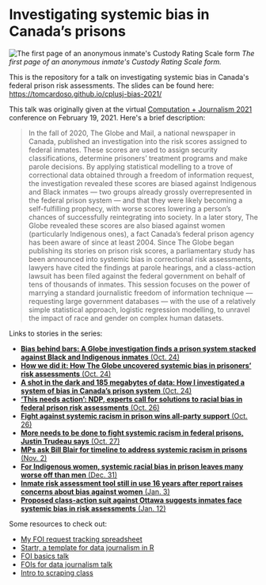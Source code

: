 # Investigating systemic bias in Canada’s prisons

![The first page of an anonymous inmate's Custody Rating Scale form](https://assets.documentcloud.org/documents/7274424/pages/CRS-assessment-form-p1-large.gif)
_The first page of an anonymous inmate's Custody Rating Scale form._

This is the repository for a talk on investigating systemic bias in Canada's federal prison risk assessments. The slides can be found here: https://tomcardoso.github.io/cplusj-bias-2021/

This talk was originally given at the virtual [Computation + Journalism 2021](https://cj2021.northeastern.edu/) conference on February 19, 2021. Here's a brief description:

> In the fall of 2020, The Globe and Mail, a national newspaper in Canada, published an investigation into the risk scores assigned to federal inmates. These scores are used to assign security classifications, determine prisoners’ treatment programs and make parole decisions. By applying statistical modelling to a trove of correctional data obtained through a freedom of information request, the investigation revealed these scores are biased against Indigenous and Black inmates — two groups already grossly overrepresented in the federal prison system — and that they were likely becoming a self-fulfilling prophecy, with worse scores lowering a person’s chances of successfully reintegrating into society. In a later story, The Globe revealed these scores are also biased against women (particularly Indigenous ones), a fact Canada’s federal prison agency has been aware of since at least 2004. Since The Globe began publishing its stories on prison risk scores, a parliamentary study has been announced into systemic bias in correctional risk assessments, lawyers have cited the findings at parole hearings, and a class-action lawsuit has been filed against the federal government on behalf of tens of thousands of inmates.
> This session focuses on the power of marrying a standard journalistic freedom of information technique — requesting large government databases — with the use of a relatively simple statistical approach, logistic regression modelling, to unravel the impact of race and gender on complex human datasets.

Links to stories in the series:

- [**Bias behind bars: A Globe investigation finds a prison system stacked against Black and Indigenous inmates** (Oct. 24)](https://www.theglobeandmail.com/canada/article-investigation-racial-bias-in-canadian-prison-risk-assessments/)
- [**How we did it: How The Globe uncovered systemic bias in prisoners’ risk assessments** (Oct. 24)](https://www.theglobeandmail.com/canada/article-investigation-racial-bias-in-canadian-prisons-methodology/)
- [**A shot in the dark and 185 megabytes of data: How I investigated a system of bias in Canada’s prison system** (Oct. 24)](https://www.theglobeandmail.com/canada/article-risk-backstory/)
- [**‘This needs action’: NDP, experts call for solutions to racial bias in federal prison risk assessments** (Oct. 26)](https://www.theglobeandmail.com/canada/article-this-needs-action-ndp-experts-call-for-solutions-to-racial-bias-in/)
- [**Fight against systemic racism in prison wins all-party support** (Oct. 26)](https://www.theglobeandmail.com/canada/article-committee-mps-support-push-to-study-systemic-prison-racism/)
- [**More needs to be done to fight systemic racism in federal prisons, Justin Trudeau says** (Oct. 27)](https://www.theglobeandmail.com/canada/article-more-needs-to-be-done-to-fight-systemic-racism-in-federal-prisons/)
- [**MPs ask Bill Blair for timeline to address systemic racism in prisons** (Nov. 2)](https://www.theglobeandmail.com/canada/article-mps-ask-bill-blair-for-timeline-to-address-systemic-racism/)
- [**For Indigenous women, systemic racial bias in prison leaves many worse off than men** (Dec. 31)](https://www.theglobeandmail.com/canada/article-for-indigenous-women-systemic-racial-bias-in-prison-leaves-many-worse/)
- [**Inmate risk assessment tool still in use 16 years after report raises concerns about bias against women** (Jan. 3)](https://www.theglobeandmail.com/canada/article-inmate-risk-assessment-tool-still-in-use-16-years-after-report-calls/)
- [**Proposed class-action suit against Ottawa suggests inmates face systemic bias in risk assessments** (Jan. 12)](https://www.theglobeandmail.com/canada/article-proposed-class-action-suit-against-ottawa-suggests-inmates-face/)

Some resources to check out:

- [My FOI request tracking spreadsheet](https://docs.google.com/spreadsheets/d/1dKy_NL2X_u6IQhBPAy7ZFvvqYcvi5m3G4u8bB3P-hpc/)
- [Startr, a template for data journalism in R](https://www.github.com/globeandmail/startr/)
- [FOI basics talk](https://github.com/tomcardoso/foi-basics)
- [FOIs for data journalism talk](https://github.com/tomcardoso/foi-data-journalism)
- [Intro to scraping class](https://github.com/tomcardoso/intro-to-scraping)

